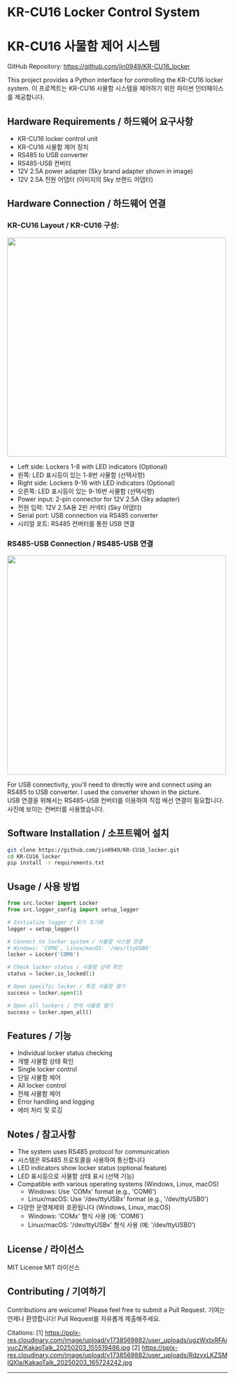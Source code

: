 # KR-CU16 Locker Control System
# KR-CU16 사물함 제어 시스템

GitHub Repository: https://github.com/jin0949/KR-CU16_locker

This project provides a Python interface for controlling the KR-CU16 locker system.
이 프로젝트는 KR-CU16 사물함 시스템을 제어하기 위한 파이썬 인터페이스를 제공합니다.

## Hardware Requirements / 하드웨어 요구사항

- KR-CU16 locker control unit
- KR-CU16 사물함 제어 장치
- RS485 to USB converter
- RS485-USB 컨버터
- 12V 2.5A power adapter (Sky brand adapter shown in image)
- 12V 2.5A 전원 어댑터 (이미지의 Sky 브랜드 어댑터)

## Hardware Connection / 하드웨어 연결

### KR-CU16 Layout / KR-CU16 구성:

<img src="https://github.com/user-attachments/assets/28e13971-3c91-4771-afcd-e1f1441fc986" width="500"> 

- Left side: Lockers 1-8 with LED indicators (Optional)
- 왼쪽: LED 표시등이 있는 1-8번 사물함 (선택사항)
- Right side: Lockers 9-16 with LED indicators (Optional)
- 오른쪽: LED 표시등이 있는 9-16번 사물함 (선택사항)
- Power input: 2-pin connector for 12V 2.5A (Sky adapter)
- 전원 입력: 12V 2.5A용 2핀 커넥터 (Sky 어댑터)
- Serial port: USB connection via RS485 converter
- 시리얼 포트: RS485 컨버터를 통한 USB 연결

### RS485-USB Connection / RS485-USB 연결

<img src="https://github.com/user-attachments/assets/1ca3ac5a-b80a-426a-9c60-9d32cff5ccec" width="500">

For USB connectivity, you'll need to directly wire and connect using an RS485 to USB converter. I used the converter shown in the picture.   
USB 연결을 위해서는 RS485-USB 컨버터를 이용하여 직접 배선 연결이 필요합니다. 사진에 보이는 컨버터를 사용했습니다.

## Software Installation / 소프트웨어 설치

```bash
git clone https://github.com/jin0949/KR-CU16_locker.git
cd KR-CU16_locker
pip install -r requirements.txt
```

## Usage / 사용 방법

```python
from src.locker import Locker
from src.logger_config import setup_logger

# Initialize logger / 로거 초기화
logger = setup_logger()

# Connect to locker system / 사물함 시스템 연결
# Windows: 'COM6', Linux/macOS: '/dev/ttyUSB0'
locker = Locker('COM6')  

# Check locker status / 사물함 상태 확인
status = locker.is_locked(1)

# Open specific locker / 특정 사물함 열기
success = locker.open(1)

# Open all lockers / 전체 사물함 열기
success = locker.open_all()
```

## Features / 기능

- Individual locker status checking
- 개별 사물함 상태 확인
- Single locker control
- 단일 사물함 제어
- All locker control
- 전체 사물함 제어
- Error handling and logging
- 에러 처리 및 로깅

## Notes / 참고사항

- The system uses RS485 protocol for communication
- 시스템은 RS485 프로토콜을 사용하여 통신합니다
- LED indicators show locker status (optional feature)
- LED 표시등으로 사물함 상태 표시 (선택 기능)
- Compatible with various operating systems (Windows, Linux, macOS)
  - Windows: Use 'COMx' format (e.g., 'COM6')
  - Linux/macOS: Use '/dev/ttyUSBx' format (e.g., '/dev/ttyUSB0')
- 다양한 운영체제와 호환됩니다 (Windows, Linux, macOS)
  - Windows: 'COMx' 형식 사용 (예: 'COM6')
  - Linux/macOS: '/dev/ttyUSBx' 형식 사용 (예: '/dev/ttyUSB0')

## License / 라이선스

MIT License
MIT 라이선스

## Contributing / 기여하기

Contributions are welcome! Please feel free to submit a Pull Request.
기여는 언제나 환영합니다! Pull Request를 자유롭게 제출해주세요.

Citations:
[1] https://pplx-res.cloudinary.com/image/upload/v1738569882/user_uploads/ugzWxtxRFAjyucZ/KakaoTalk_20250203_155519486.jpg
[2] https://pplx-res.cloudinary.com/image/upload/v1738569882/user_uploads/RdzvxLKZSMlQXla/KakaoTalk_20250203_165724242.jpg

---
